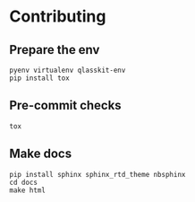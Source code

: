 # Contributing

## Prepare the env

```
pyenv virtualenv qlasskit-env
pip install tox
```


## Pre-commit checks

```
tox
```


## Make docs

```
pip install sphinx sphinx_rtd_theme nbsphinx
cd docs
make html
```